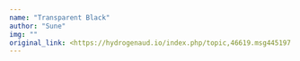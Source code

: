 ```yaml
---
name: "Transparent Black"
author: "Sune"
img: ""
original_link: <https://hydrogenaud.io/index.php/topic,46619.msg445197.html#msg445197>
---
```

